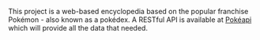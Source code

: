 This project is a web-based encyclopedia based on the popular franchise Pokémon - also known as a pokédex.
A RESTful API is available at [Pokéapi](https://pokeapi.co/) which will provide all the data that needed.
